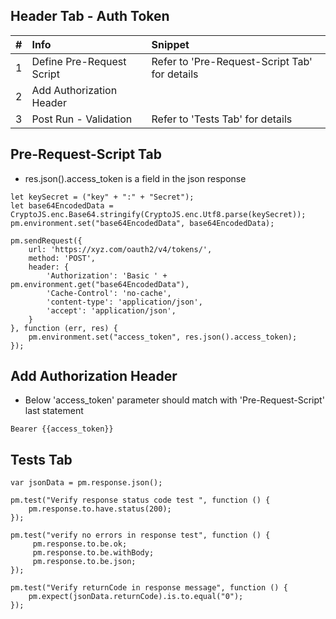 
## Header Tab - Auth Token

|#| Info|Snippet |
| :--- |:--- |:--- |
| 1 |Define Pre-Request Script |Refer to 'Pre-Request-Script Tab' for details
| 2 |Add Authorization Header |
| 3 |Post Run - Validation | Refer to 'Tests Tab' for details


## Pre-Request-Script Tab
- res.json().access_token is a field in the json response

```
let keySecret = ("key" + ":" + "Secret");
let base64EncodedData = CryptoJS.enc.Base64.stringify(CryptoJS.enc.Utf8.parse(keySecret));		
pm.environment.set("base64EncodedData", base64EncodedData);

pm.sendRequest({
    url: 'https://xyz.com/oauth2/v4/tokens/',
    method: 'POST',
    header: {
        'Authorization': 'Basic ' + pm.environment.get("base64EncodedData"),
        'Cache-Control': 'no-cache',
        'content-type': 'application/json',
        'accept': 'application/json',
    }
}, function (err, res) {
    pm.environment.set("access_token", res.json().access_token);
});
```

## Add Authorization Header

- Below 'access_token' parameter should match with 'Pre-Request-Script' last statement

```
Bearer {{access_token}}
```

## Tests Tab

```
var jsonData = pm.response.json();

pm.test("Verify response status code test ", function () {
    pm.response.to.have.status(200);
});

pm.test("verify no errors in response test", function () {
     pm.response.to.be.ok;
     pm.response.to.be.withBody;
     pm.response.to.be.json;
});

pm.test("Verify returnCode in response message", function () { 
	pm.expect(jsonData.returnCode).is.to.equal("0"); 
});

```

